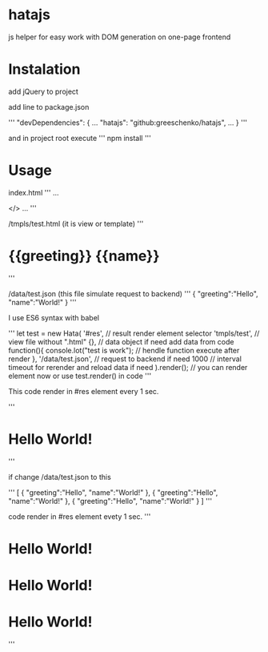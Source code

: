 # hatajs
js helper for easy work with DOM generation on one-page frontend


Instalation
==========

add jQuery to project

add line to package.json

'''
  "devDependencies": {
    ...
    "hatajs": "github:greeschenko/hatajs",
    ...
  }
'''

and in project root execute
'''
    npm install
'''

Usage
==========

index.html
'''
    ...
    <body>
        <div id="res"></>
    </body>
    ...
'''

/tmpls/test.html (it is view or template)
'''
    <h1>{{greeting}} {{name}}</h1>
'''

/data/test.json (this file simulate request to backend)
'''
{
    "greeting":"Hello",
    "name":"World!"
}
'''

I use ES6 syntax with babel

'''
let test = new Hata(
    '#res',                             // result render element selector
    'tmpls/test',                       // view file without ".html"
    {},                                 // data object if need add data from code
    function(){
        console.lot("test is work");    // hendle function execute after render
    },
    '/data/test.json',                  // request to backend if need
    1000                                // interval timeout for rerender and reload data if need
).render();                             // you can render element now or use test.render() in code
'''

This code render in #res element every 1 sec.

'''
    <h1>Hello World!</h1>
'''

if change /data/test.json to this

'''
[
    {
        "greeting":"Hello",
        "name":"World!"
    },
    {
        "greeting":"Hello",
        "name":"World!"
    },
    {
        "greeting":"Hello",
        "name":"World!"
    }
]
'''

code render in #res element evety 1 sec.
'''
    <h1>Hello World!</h1>
    <h1>Hello World!</h1>
    <h1>Hello World!</h1>
'''
